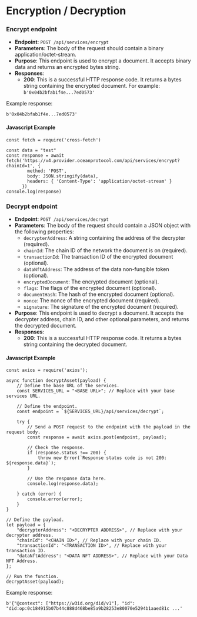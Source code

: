 # Encryption / Decryption

### Encrypt endpoint

* **Endpoint**: `POST /api/services/encrypt`
* **Parameters**: The body of the request should contain a binary application/octet-stream.
* **Purpose**: This endpoint is used to encrypt a document. It accepts binary data and returns an encrypted bytes string.
* **Responses**:
  * **200**: This is a successful HTTP response code. It returns a bytes string containing the encrypted document. For example: `b'0x04b2bfab1f4e...7ed0573'`

Example response:

```
b'0x04b2bfab1f4e...7ed0573'
```

#### Javascript Example

```runkit  nodeVersion="18.x.x"
const fetch = require('cross-fetch')

const data = "test"
const response = await fetch('https://v4.provider.oceanprotocol.com/api/services/encrypt?chainId=1', {
        method: 'POST',
        body: JSON.stringify(data),
        headers: { 'Content-Type': 'application/octet-stream' }
      })
console.log(response)      

```

### Decrypt endpoint

* **Endpoint**: `POST /api/services/decrypt`
* **Parameters**: The body of the request should contain a JSON object with the following properties:
  * `decrypterAddress`: A string containing the address of the decrypter (required).
  * `chainId`: The chain ID of the network the document is on (required).
  * `transactionId`: The transaction ID of the encrypted document (optional).
  * `dataNftAddress`: The address of the data non-fungible token (optional).
  * `encryptedDocument`: The encrypted document (optional).
  * `flags`: The flags of the encrypted document (optional).
  * `documentHash`: The hash of the encrypted document (optional).
  * `nonce`: The nonce of the encrypted document (required).
  * `signature`: The signature of the encrypted document (required).
* **Purpose**: This endpoint is used to decrypt a document. It accepts the decrypter address, chain ID, and other optional parameters, and returns the decrypted document.
* **Responses**:
  * **200**: This is a successful HTTP response code. It returns a bytes string containing the decrypted document.

#### Javascript Example

```
const axios = require('axios');

async function decryptAsset(payload) {
    // Define the base URL of the services.
    const SERVICES_URL = "<BASE URL>"; // Replace with your base services URL.

    // Define the endpoint.
    const endpoint = `${SERVICES_URL}/api/services/decrypt`;

    try {
        // Send a POST request to the endpoint with the payload in the request body.
        const response = await axios.post(endpoint, payload);

        // Check the response.
        if (response.status !== 200) {
            throw new Error(`Response status code is not 200: ${response.data}`);
        }

        // Use the response data here.
        console.log(response.data);

    } catch (error) {
        console.error(error);
    }
}

// Define the payload.
let payload = {
    "decrypterAddress": "<DECRYPTER ADDRESS>", // Replace with your decrypter address.
    "chainId": "<CHAIN ID>", // Replace with your chain ID.
    "transactionId": "<TRANSACTION ID>", // Replace with your transaction ID.
    "dataNftAddress": "<DATA NFT ADDRESS>", // Replace with your Data NFT Address.
};

// Run the function.
decryptAsset(payload);

```



Example response:

```
b'{"@context": ["https://w3id.org/did/v1"], "id": "did:op:0c184915b07b44c888d468be85a9b28253e80070e5294b1aaed81c ...'
```
